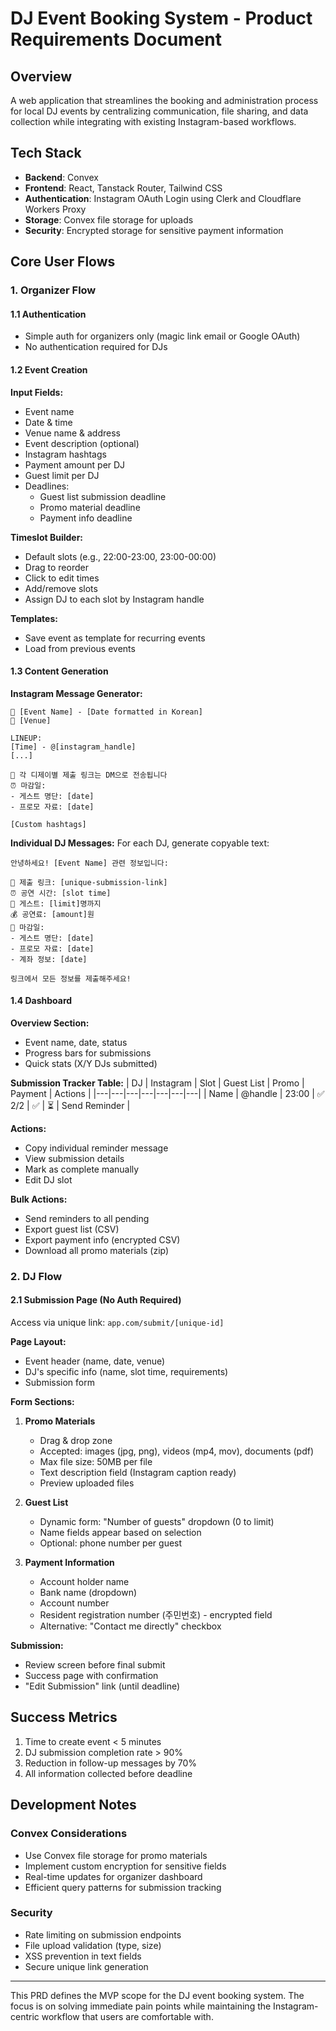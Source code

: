 # DJ Event Booking System - Product Requirements Document

## Overview

A web application that streamlines the booking and administration process for local DJ events by centralizing communication, file sharing, and data collection while integrating with existing Instagram-based workflows.

## Tech Stack

- **Backend**: Convex
- **Frontend**: React, Tanstack Router, Tailwind CSS
- **Authentication**: Instagram OAuth Login using Clerk and Cloudflare Workers Proxy
- **Storage**: Convex file storage for uploads
- **Security**: Encrypted storage for sensitive payment information

## Core User Flows

### 1. Organizer Flow

#### 1.1 Authentication

- Simple auth for organizers only (magic link email or Google OAuth)
- No authentication required for DJs

#### 1.2 Event Creation

**Input Fields:**

- Event name
- Date & time
- Venue name & address
- Event description (optional)
- Instagram hashtags
- Payment amount per DJ
- Guest limit per DJ
- Deadlines:
  - Guest list submission deadline
  - Promo material deadline
  - Payment info deadline

**Timeslot Builder:**

- Default slots (e.g., 22:00-23:00, 23:00-00:00)
- Drag to reorder
- Click to edit times
- Add/remove slots
- Assign DJ to each slot by Instagram handle

**Templates:**

- Save event as template for recurring events
- Load from previous events

#### 1.3 Content Generation

**Instagram Message Generator:**

```
🎵 [Event Name] - [Date formatted in Korean]
📍 [Venue]

LINEUP:
[Time] - @[instagram_handle]
[...]

📝 각 디제이별 제출 링크는 DM으로 전송됩니다
⏰ 마감일:
- 게스트 명단: [date]
- 프로모 자료: [date]

[Custom hashtags]
```

**Individual DJ Messages:**
For each DJ, generate copyable text:

```
안녕하세요! [Event Name] 관련 정보입니다:

🔗 제출 링크: [unique-submission-link]
⏰ 공연 시간: [slot time]
👥 게스트: [limit]명까지
💰 공연료: [amount]원
📅 마감일:
- 게스트 명단: [date]
- 프로모 자료: [date]
- 계좌 정보: [date]

링크에서 모든 정보를 제출해주세요!
```

#### 1.4 Dashboard

**Overview Section:**

- Event name, date, status
- Progress bars for submissions
- Quick stats (X/Y DJs submitted)

**Submission Tracker Table:**
| DJ | Instagram | Slot | Guest List | Promo | Payment | Actions |
|---|---|---|---|---|---|---|
| Name | @handle | 23:00 | ✅ 2/2 | ✅ | ⏳ | Send Reminder |

**Actions:**

- Copy individual reminder message
- View submission details
- Mark as complete manually
- Edit DJ slot

**Bulk Actions:**

- Send reminders to all pending
- Export guest list (CSV)
- Export payment info (encrypted CSV)
- Download all promo materials (zip)

### 2. DJ Flow

#### 2.1 Submission Page (No Auth Required)

Access via unique link: `app.com/submit/[unique-id]`

**Page Layout:**

- Event header (name, date, venue)
- DJ's specific info (name, slot time, requirements)
- Submission form

**Form Sections:**

1. **Promo Materials**

   - Drag & drop zone
   - Accepted: images (jpg, png), videos (mp4, mov), documents (pdf)
   - Max file size: 50MB per file
   - Text description field (Instagram caption ready)
   - Preview uploaded files

2. **Guest List**

   - Dynamic form: "Number of guests" dropdown (0 to limit)
   - Name fields appear based on selection
   - Optional: phone number per guest

3. **Payment Information**
   - Account holder name
   - Bank name (dropdown)
   - Account number
   - Resident registration number (주민번호) - encrypted field
   - Alternative: "Contact me directly" checkbox

**Submission:**

- Review screen before final submit
- Success page with confirmation
- "Edit Submission" link (until deadline)

## Success Metrics

1. Time to create event < 5 minutes
2. DJ submission completion rate > 90%
3. Reduction in follow-up messages by 70%
4. All information collected before deadline

## Development Notes

### Convex Considerations

- Use Convex file storage for promo materials
- Implement custom encryption for sensitive fields
- Real-time updates for organizer dashboard
- Efficient query patterns for submission tracking

### Security

- Rate limiting on submission endpoints
- File upload validation (type, size)
- XSS prevention in text fields
- Secure unique link generation

---

This PRD defines the MVP scope for the DJ event booking system. The focus is on solving immediate pain points while maintaining the Instagram-centric workflow that users are comfortable with.
